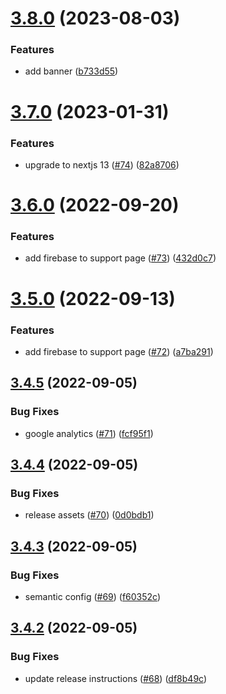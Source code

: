 # [3.8.0](https://github.com/renansigolo/my-adhd-website/compare/v3.7.0...v3.8.0) (2023-08-03)


### Features

* add banner ([b733d55](https://github.com/renansigolo/my-adhd-website/commit/b733d558610adad8d09cdb53b1e582898d057b7f))

# [3.7.0](https://github.com/renansigolo/my-adhd-website/compare/v3.6.0...v3.7.0) (2023-01-31)


### Features

* upgrade to nextjs 13 ([#74](https://github.com/renansigolo/my-adhd-website/issues/74)) ([82a8706](https://github.com/renansigolo/my-adhd-website/commit/82a870637c5b45b1dc6efea5e31639c0bfe9ea34))

# [3.6.0](https://github.com/renansigolo/my-adhd-website/compare/v3.5.0...v3.6.0) (2022-09-20)


### Features

* add firebase to support page ([#73](https://github.com/renansigolo/my-adhd-website/issues/73)) ([432d0c7](https://github.com/renansigolo/my-adhd-website/commit/432d0c7ad87592f31e10c7a1acdef71ca4b0915e))

# [3.5.0](https://github.com/renansigolo/my-adhd-website/compare/v3.4.5...v3.5.0) (2022-09-13)


### Features

* add firebase to support page ([#72](https://github.com/renansigolo/my-adhd-website/issues/72)) ([a7ba291](https://github.com/renansigolo/my-adhd-website/commit/a7ba29150c266867a2ecdaca4d448391248c7416))

## [3.4.5](https://github.com/renansigolo/my-adhd-website/compare/v3.4.4...v3.4.5) (2022-09-05)


### Bug Fixes

* google analytics ([#71](https://github.com/renansigolo/my-adhd-website/issues/71)) ([fcf95f1](https://github.com/renansigolo/my-adhd-website/commit/fcf95f1ec0f5b74791a878f8ff9ad3b83dc9682b))

## [3.4.4](https://github.com/renansigolo/my-adhd-website/compare/v3.4.3...v3.4.4) (2022-09-05)


### Bug Fixes

* release assets ([#70](https://github.com/renansigolo/my-adhd-website/issues/70)) ([0d0bdb1](https://github.com/renansigolo/my-adhd-website/commit/0d0bdb198226e1a0fb7d85977b84a610d7600152))

## [3.4.3](https://github.com/renansigolo/my-adhd-website/compare/v3.4.2...v3.4.3) (2022-09-05)


### Bug Fixes

* semantic config ([#69](https://github.com/renansigolo/my-adhd-website/issues/69)) ([f60352c](https://github.com/renansigolo/my-adhd-website/commit/f60352cc4701a3b011809fe84b474dfa79458657))

## [3.4.2](https://github.com/renansigolo/my-adhd-website/compare/v3.4.1...v3.4.2) (2022-09-05)


### Bug Fixes

* update release instructions ([#68](https://github.com/renansigolo/my-adhd-website/issues/68)) ([df8b49c](https://github.com/renansigolo/my-adhd-website/commit/df8b49c878c78a44286029514bf747cfe4735805))
